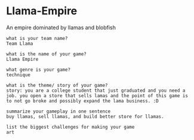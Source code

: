 Llama-Empire
===========

An empire dominated by llamas and blobfish

    what is your team name?
    Team Llama
    
    what is the name of your game?
    Llama Empire
    
    what genre is your game?
    technique
    
    what is the theme/ story of your game?
    story: you are a college student that just graduated and you need a job. you open a store that sells lamas and the point of this game is to not go broke and possibly expand the lama business. :D
    
    summarize your gameplay in one sentence
    buy llamas, sell llamas, and build better store for llamas.
    
    list the biggest challenges for making your game
    art
